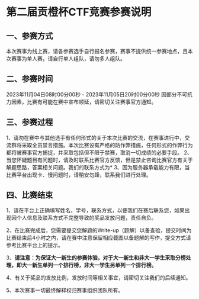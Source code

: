 # 第二届贡橙杯CTF竞赛参赛说明
## 一、参赛方式
本次赛事为线上赛，请各参赛选手自行报名参赛，赛事不提供统一参赛地点，且本次赛事为单人赛，请自行单人组队，请勿多人组队。
## 二、参赛时间
2023年11月04日08时00分00秒 - 2023年11月05日20时00分00秒
因部分不可抗力因素，比赛有可能在赛中宣布顺延，请密切关注赛事官方通知。
## 三、参赛过程
1、请勿在赛中与其他选手有任何形式的关于本次比赛的交流，在赛事进行中，交流群将采取全员禁言措施。本次比赛设有严格的防作弊措施，任何形式的作弊行为都将被赛事官方捕捉，并采取包括但不限于禁赛，取消一切成绩的必要手段。
2、当您怀疑题目有问题时，请及时联系比赛官方反馈，但是禁止咨询比赛官方有关于解题思路，答案相关问题。我们的联系方式为*
3、因为服务器承载能力有限，当比赛平台出现卡、慢问题时，请稍安勿躁，联系我们进行处理。
## 四、比赛结束
1、请在平台上正确填写姓名，学号，联系方式，以便我们在赛后联系您，如果出现因个人信息及联系方式不完整导致的奖品发放问题，责任自负。

2、在比赛完成后，您需要提交您解题的Write-up（题解）以备查验，提交时间为比赛结束后4小时之内，请在赛中注意保留相应截图以备题解的写作，提交方式请参考比赛平台上的提示。

3、**请注意：为保证大一新生的参赛体验，对于大一新生和非大一学生采取分榜处理，即大一新生单列一个排行榜，非大一学生另单列一个排行榜。**

4、有关于奖品的发放比例，发放时间等相关事宜，请密切关注我们的后续通知。

5、本次赛事一切最终解释权归赛事组织团队所有。
